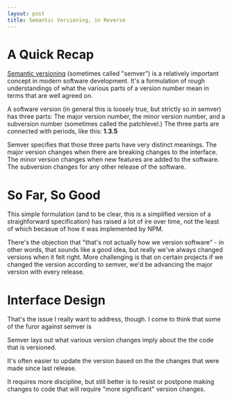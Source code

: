 ```yaml
---
layout: post
title: Semantic Versioning, in Reverse
---
```


# A Quick Recap

[Semantic versioning](http://semver.org)
(sometimes called "semver")
is a relatively important concept in modern software development.
It's a formulation of rough understandings of what the various parts of a version number mean
in terms that are well agreed on.

A software version (in general this is loosely true, but strictly so in semver) has three parts:
The major version number,
the minor version number,
and a subversion number (sometimes called the patchlevel.)
The three parts are connected with periods, like this:
**1.3.5**

Semver specifies that those three parts have very distinct meanings.
The major version changes when there are breaking changes to the interface.
The minor version changes when new features are added to the software.
The subversion changes for any other release of the software.

# So Far, So Good

This simple formulation
(and to be clear, this is a simplified version of a straighforward specification)
has raised a lot of ire over time,
not the least of which becasue of how it was implemented by NPM.

There's the objection that "that's not actually how we version software" -
in other words,
that sounds like a good idea, but really we've always changed versions when it felt right.
More challenging is that on certain projects if we changed the version according to semver,
we'd be advancing the major version with every release.

# Interface Design

That's the issue I really want to address, though.
I come to think that some of the furor against semver is


Semver lays out what various version changes imply about the the code that is
versioned.

It's often easier to update the version based on the the changes that were made
since last release.


It requires more discipline, but still better is to resist or postpone making
changes to code that will require "more significant" version changes.
